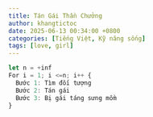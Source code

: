```yaml
---
title: Tán Gái Thần Chưởng
author: khangtictoc
date: 2025-06-13 00:34:00 +0800
categories: [Tiếng Việt, Kỹ năng sống]
tags: [love, girl]
---
```


```Javascript
let n = +inf
For i = 1; i <=n; i++ {
  Bước 1: Tìm đối tượng
  Bước 2: Tán gái
  Bước 3: Bị gái táng sưng mồm
}
```

